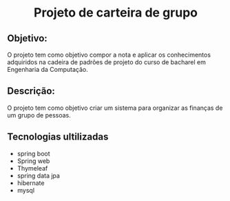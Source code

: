 <h1 align="center"> Projeto de carteira de grupo </h1>

## Objetivo:

O projeto tem como objetivo compor a nota e aplicar os conhecimentos adquiridos na cadeira de padrões de projeto do curso de bacharel em Engenharia da Computação.

## Descrição:

O projeto tem como objetivo criar um sistema para organizar as finanças de um grupo de pessoas.


## Tecnologias ultilizadas

- spring boot
- Spring web
- Thymeleaf
- spring data jpa
- hibernate
- mysql
